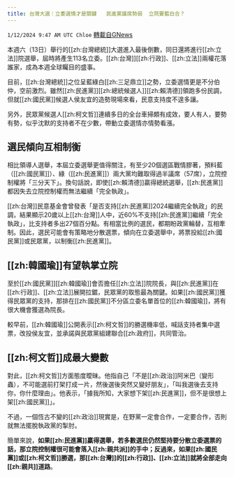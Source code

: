 ```yaml
---
title: 台灣大選｜立委選情才是關鍵   民進黨議席勢弱  立院要藍白合？
---
```

`1/12/2024 9:47 AM UTC Chloe` [轉載自GNews](https://gnews.org/articles/2211891)



  
本週六（13日）舉行的[[zh:台灣總統]]大選進入最後倒數，同日還將進行[[zh:立法]]院選舉，屆時將產生113名立委。[[zh:台灣]][[zh:行政]]、[[zh:立法]]兩權花落誰家，成為本週全球矚目的盛事。



目前，[[zh:台灣總統]]之位呈藍綠白[[zh:三足鼎立]]之勢，立委選情更是不分伯仲，空前激烈。雖然[[zh:民進黨]][[zh:總統候選人]][[zh:賴清德]]領跑多份民調，但就[[zh:國民黨]]候選人侯友宜的造勢現場來看，民意支持度不遑多讓。

  

另外，民眾黨候選人[[zh:柯文哲]]連續多日的全台車掃頗有成效，要人有人，要勢有勢，似乎沈默的支持者不在少數，帶動立委選情亦情勢看漲。


## 選民傾向互相制衡 

相比領導人選舉，本屆立委選舉更值得關注，有至少20個選區戰情膠著，預料藍（[[zh:國民黨]]）、綠（[[zh:民進黨]]）兩大黨均難取得過半議席（57席），立院控制權將「三分天下」。換句話說，即使[[zh:賴清德]]贏得總統選舉，[[zh:民進黨]]都因失去立院控制權而無法繼續「完全執政」。

  

[[zh:台灣]]民意基金會曾發表「是否支持[[zh:民進黨]]2024繼續完全執政」的民調，結果顯示20歲以上[[zh:台灣]]人中，近60%不支持[[zh:民進黨]]繼續「完全執政」，比支持者多出27個百分點。有相當比例的選民，都期盼政黨輪替，互相牽制。因此，選民可能會有策略地分散選票，傾向在立委選舉中，將票投給[[zh:國民黨]]或民眾黨，以制衡[[zh:民進黨]]。


## [[zh:韓國瑜]]有望執掌立院  

至於[[zh:國民黨]][[zh:韓國瑜]]會否擔任[[zh:立法]]院院長，與[[zh:民進黨]]在[[zh:行政]]、[[zh:立法]]展開拉鋸，民眾黨的取態最為關鍵。如果[[zh:國民黨]]獲得民眾黨的支持，那排在[[zh:國民黨]]不分區立委名單首位的[[zh:韓國瑜]]，將有很大機會獲選為院長。

  

較早前，[[zh:韓國瑜]]公開表示[[zh:柯文哲]]的勝選機率低，喊話支持者集中選票，改投侯友宜，並承諾與民眾黨組建聯合[[zh:政府]]，共同管治。


## [[zh:柯文哲]]成最大變數  

對此，[[zh:柯文哲]]方面態度曖昧。他指自己「不是[[zh:政治]]阿米巴（變形蟲），不可能選前打架打成一片，然後選後突然又變好朋友」，「叫我選後去支持你，你什麼理由」。他表示，「據我所知，大家想下架[[zh:民進黨]]，但不是很想上架[[zh:國民黨]]」。

不過，一個恆古不變的[[zh:政治]]現實是，在野黨一定會合作，一定要合作，否則就無法擺脫執政黨的掣肘。

簡單來說，**如果[[zh:民進黨]]贏得選舉，若多數選民仍然堅持要分散立委選票的話，那立院控制權很可能會落入[[zh:親共派]]的手中；反過來，如果[[zh:國民黨]]或[[zh:柯文哲]]勝選，那[[zh:台灣]]的[[zh:行政]]、[[zh:立法]]就將全部走向[[zh:親共]]道路**。
